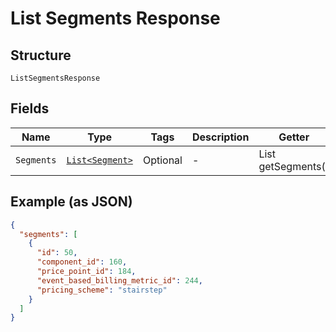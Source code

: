 
# List Segments Response

## Structure

`ListSegmentsResponse`

## Fields

| Name | Type | Tags | Description | Getter | Setter |
|  --- | --- | --- | --- | --- | --- |
| `Segments` | [`List<Segment>`](../../doc/models/segment.md) | Optional | - | List<Segment> getSegments() | setSegments(List<Segment> segments) |

## Example (as JSON)

```json
{
  "segments": [
    {
      "id": 50,
      "component_id": 160,
      "price_point_id": 184,
      "event_based_billing_metric_id": 244,
      "pricing_scheme": "stairstep"
    }
  ]
}
```

